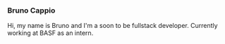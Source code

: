 ### Bruno Cappio

Hi, my name is Bruno and I'm a soon to be fullstack developer.
Currently working at BASF as an intern.
